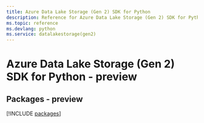 ```yaml
---
title: Azure Data Lake Storage (Gen 2) SDK for Python
description: Reference for Azure Data Lake Storage (Gen 2) SDK for Python
ms.topic: reference
ms.devlang: python
ms.service: datalakestorage(gen2)
---
```

# Azure Data Lake Storage (Gen 2) SDK for Python - preview
## Packages - preview
[!INCLUDE [packages](data-lake-storage-gen-2-index.md)]

